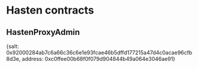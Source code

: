 # Hasten contracts

## HastenProxyAdmin

{salt: 0x92000284ab7c6a66c36c6e1e93fcae46b5dffd177215a47d4c0acae96cfb8d3e, address: 0xc0ffee00b68f0f079d904844b49a064e3046ae91}